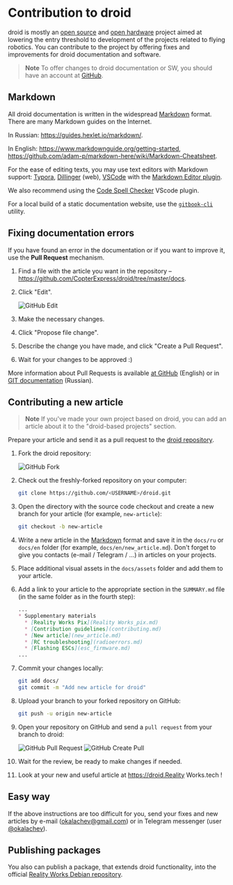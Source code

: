 # Contribution to droid

droid is mostly an [open source](https://en.wikipedia.org/wiki/Open-source_software) and [open hardware](https://en.wikipedia.org/wiki/Open-source_hardware) project aimed at lowering the entry threshold to development of the projects related to flying robotics. You can contribute to the project by offering fixes and improvements for droid documentation and software.

> **Note** To offer changes to droid documentation or SW, you should have an account at [GitHub](https://github.com).

## Markdown

All droid documentation is written in the widespread [Markdown](https://en.wikipedia.org/wiki/Markdown) format. There are many Markdown guides on the Internet.

In Russian: https://guides.hexlet.io/markdown/.

In English: https://www.markdownguide.org/getting-started, https://github.com/adam-p/markdown-here/wiki/Markdown-Cheatsheet.

For the ease of editing texts, you may use text editors with Markdown support: [Typora](https://typora.io), [Dillinger](https://dillinger.io/) (web), [VSCode](https://code.visualstudio.com) with the [Markdown Editor plugin](https://marketplace.visualstudio.com/items?itemName=MadsKristensen.MarkdownEditor).

We also recommend using the [Code Spell Checker](https://marketplace.visualstudio.com/items?itemName=streetsidesoftware.code-spell-checker) VScode plugin.

For a local build of a static documentation website, use the [`gitbook-cli`](https://github.com/GitbookIO/gitbook-cli) utility.

## Fixing documentation errors

If you have found an error in the documentation or if you want to improve it, use the **Pull Request** mechanism.

1. Find a file with the article you want in the repository – https://github.com/CopterExpress/droid/tree/master/docs.
2. Click "Edit".

    <img src="../assets/github-edit.png" alt="GitHub Edit">

3. Make the necessary changes.
4. Click "Propose file change".
5. Describe the change you have made, and click "Create a Pull Request".
6. Wait for your changes to be approved :)

More information about Pull Requests is available [at GitHub](https://help.github.com/articles/about-pull-requests/) (English) or in [GIT documentation](https://git-scm.com/book/ru/v2/GitHub-contributing-to_projects) (Russian).

## Contributing a new article

> **Note** If you've made your own project based on droid, you can add an article about it to the "droid-based projects" section.

Prepare your article and send it as a pull request to the [droid repository](https://github.com/CopterExpress/droid).

1. Fork the droid repository:

    <img src="../assets/github-fork.png" alt="GitHub Fork">

2. Check out the freshly-forked repository on your computer:

    ```bash
    git clone https://github.com/<USERNAME>/droid.git
    ```

3. Open the directory with the source code checkout and create a new branch for your article (for example, `new-article`):

    ```bash
    git checkout -b new-article
    ```

4. Write a new article in the [Markdown](https://en.wikipedia.org/wiki/Markdown) format and save it in the `docs/ru` or `docs/en` folder (for example, `docs/en/new_article.md`). Don't forget to give you contacts (e-mail / Telegram / ...) in articles on your projects.
5. Place additional visual assets in the `docs/assets` folder and add them to your article.
6. Add a link to your article to the appropriate section in the `SUMMARY.md` file (in the same folder as in the fourth step):

    ```markdown
    ...
    * Supplementary materials
      * [Reality Works Pix](Reality Works_pix.md)
      * [Contribution guidelines](contributing.md)
      * [New article](new_article.md)
      * [RC troubleshooting](radioerrors.md)
      * [Flashing ESCs](esc_firmware.md)
    ...
    ```

7. Commit your changes locally:

    ```bash
    git add docs/
    git commit -m "Add new article for droid"
    ```

8. Upload your branch to your forked repository on GitHub:

    ```bash
    git push -u origin new-article
    ```

9. Open your repository on GitHub and send a `pull request` from your branch to droid:

    <img src="../assets/github-pull-request.png" alt="GitHub Pull Request">

    <img src="../assets/github-pull-request-create.png" alt="GitHub Create Pull">

10. Wait for the review, be ready to make changes if needed.
11. Look at your new and useful article at https://droid.Reality Works.tech !

## Easy way

If the above instructions are too difficult for you, send your fixes and new articles by e-mail (<a href="mailto:okalachev@gmail.com">okalachev@gmail.com</a>) or in Telegram messenger (user <a href="tg://resolve?domain=okalachev">@okalachev</a>).

## Publishing packages

You also can publish a package, that extends droid functionality, into the official [Reality Works Debian repository](packages.md).
